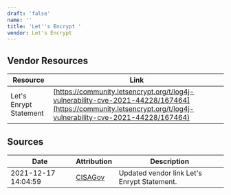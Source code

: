 ```yaml
---
draft: 'false'
name: ''
title: 'Let''s Encrypt '
vendor: Let's Encrypt
---
```


## Vendor Resources
| Resource | Link |
| --- | --- |
| Let's Enrypt Statement | [https://community.letsencrypt.org/t/log4j-vulnerability-cve-2021-44228/167464](https://community.letsencrypt.org/t/log4j-vulnerability-cve-2021-44228/167464) |



## Sources
| Date | Attribution | Description |
| --- | --- | --- |
| 2021-12-17 14:04:59 | [CISAGov](https://raw.githubusercontent.com/cisagov/log4j-affected-db/develop/README.md) | Updated vendor link Let's Enrypt Statement.  |
